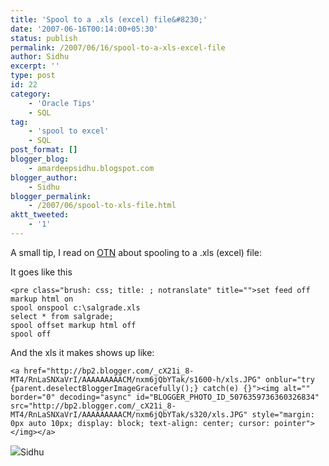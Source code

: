 ```yaml
---
title: 'Spool to a .xls (excel) file&#8230;'
date: '2007-06-16T00:14:00+05:30'
status: publish
permalink: /2007/06/16/spool-to-a-xls-excel-file
author: Sidhu
excerpt: ''
type: post
id: 22
category:
    - 'Oracle Tips'
    - SQL
tag:
    - 'spool to excel'
    - SQL
post_format: []
blogger_blog:
    - amardeepsidhu.blogspot.com
blogger_author:
    - Sidhu
blogger_permalink:
    - /2007/06/spool-to-xls-file.html
aktt_tweeted:
    - '1'
---
```

A small tip, I read on [OTN](http://forums.oracle.com/forums/thread.jspa?messageID=1849526) about spooling to a .xls (excel) file:

It goes like this

```
<pre class="brush: css; title: ; notranslate" title="">set feed off markup html on
spool onspool c:\salgrade.xls
select * from salgrade;
spool offset markup html off
spool off
```

And the xls it makes shows up like:

```
<a href="http://bp2.blogger.com/_cX21i_8-MT4/RnLaSNXaVrI/AAAAAAAAACM/nxm6jQbYTak/s1600-h/xls.JPG" onblur="try {parent.deselectBloggerImageGracefully();} catch(e) {}"><img alt="" border="0" decoding="async" id="BLOGGER_PHOTO_ID_5076359736360326834" src="http://bp2.blogger.com/_cX21i_8-MT4/RnLaSNXaVrI/AAAAAAAAACM/nxm6jQbYTak/s320/xls.JPG" style="margin: 0px auto 10px; display: block; text-align: center; cursor: pointer"></img></a>
```

![](file:///C:/DOCUME%7E1/Amardeep/LOCALS%7E1/Temp/moz-screenshot.jpg)Sidhu